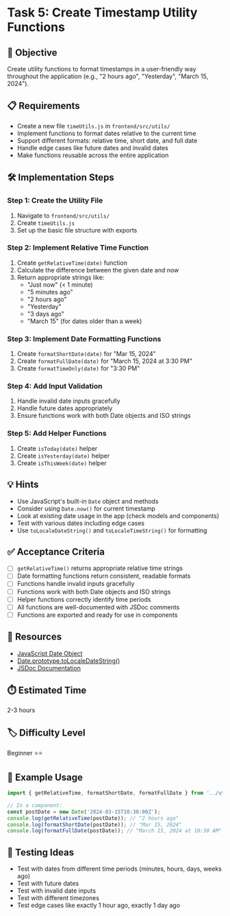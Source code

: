 # Task 5: Create Timestamp Utility Functions

## 🎯 Objective
Create utility functions to format timestamps in a user-friendly way throughout the application (e.g., "2 hours ago", "Yesterday", "March 15, 2024").

## 📋 Requirements
- Create a new file `timeUtils.js` in `frontend/src/utils/`
- Implement functions to format dates relative to the current time
- Support different formats: relative time, short date, and full date
- Handle edge cases like future dates and invalid dates
- Make functions reusable across the entire application

## 🛠️ Implementation Steps

### Step 1: Create the Utility File
1. Navigate to `frontend/src/utils/`
2. Create `timeUtils.js`
3. Set up the basic file structure with exports

### Step 2: Implement Relative Time Function
1. Create `getRelativeTime(date)` function
2. Calculate the difference between the given date and now
3. Return appropriate strings like:
   - "Just now" (< 1 minute)
   - "5 minutes ago"
   - "2 hours ago"
   - "Yesterday"
   - "3 days ago"
   - "March 15" (for dates older than a week)

### Step 3: Implement Date Formatting Functions
1. Create `formatShortDate(date)` for "Mar 15, 2024"
2. Create `formatFullDate(date)` for "March 15, 2024 at 3:30 PM"
3. Create `formatTimeOnly(date)` for "3:30 PM"

### Step 4: Add Input Validation
1. Handle invalid date inputs gracefully
2. Handle future dates appropriately
3. Ensure functions work with both Date objects and ISO strings

### Step 5: Add Helper Functions
1. Create `isToday(date)` helper
2. Create `isYesterday(date)` helper
3. Create `isThisWeek(date)` helper

## 💡 Hints
- Use JavaScript's built-in `Date` object and methods
- Consider using `Date.now()` for current timestamp
- Look at existing date usage in the app (check models and components)
- Test with various dates including edge cases
- Use `toLocaleDateString()` and `toLocaleTimeString()` for formatting

## ✅ Acceptance Criteria
- [ ] `getRelativeTime()` returns appropriate relative time strings
- [ ] Date formatting functions return consistent, readable formats
- [ ] Functions handle invalid inputs gracefully
- [ ] Functions work with both Date objects and ISO strings
- [ ] Helper functions correctly identify time periods
- [ ] All functions are well-documented with JSDoc comments
- [ ] Functions are exported and ready for use in components

## 🔗 Resources
- [JavaScript Date Object](https://developer.mozilla.org/en-US/docs/Web/JavaScript/Reference/Global_Objects/Date)
- [Date.prototype.toLocaleDateString()](https://developer.mozilla.org/en-US/docs/Web/JavaScript/Reference/Global_Objects/Date/toLocaleDateString)
- [JSDoc Documentation](https://jsdoc.app/about-getting-started.html)

## ⏱️ Estimated Time
2-3 hours

## 🏷️ Difficulty Level
Beginner ⭐⭐

## 🎨 Example Usage
```javascript
import { getRelativeTime, formatShortDate, formatFullDate } from '../utils/timeUtils';

// In a component:
const postDate = new Date('2024-03-15T10:30:00Z');
console.log(getRelativeTime(postDate)); // "2 hours ago"
console.log(formatShortDate(postDate)); // "Mar 15, 2024"
console.log(formatFullDate(postDate)); // "March 15, 2024 at 10:30 AM"
```

## 🧪 Testing Ideas
- Test with dates from different time periods (minutes, hours, days, weeks ago)
- Test with future dates
- Test with invalid date inputs
- Test with different timezones
- Test edge cases like exactly 1 hour ago, exactly 1 day ago 